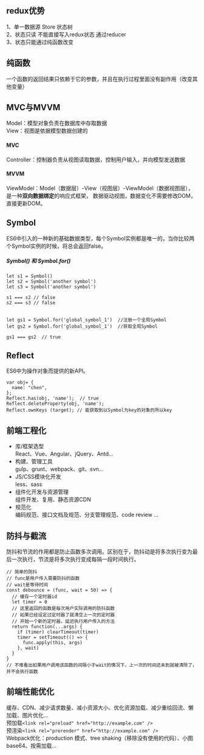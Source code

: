 ## redux优势
1、单一数据源 Store 状态树  
2、状态只读 不能直接写入redux状态 通过reducer  
3、状态只能通过纯函数改变
  
## 纯函数
一个函数的返回结果只依赖于它的参数，并且在执行过程里面没有副作用（改变其他变量）
  
## MVC与MVVM
Model：模型对象负责在数据库中存取数据  
View：视图是依据模型数据创建的  

#### MVC
Controller：控制器负责从视图读取数据，控制用户输入，并向模型发送数据  

#### MVVM
ViewModel：Model（数据层）-View（视图层）-ViewModel（数据视图层），是一种<b>双向数据绑定</b>的响应式框架，
数据驱动视图，数据变化不需要修改DOM，直接更新DOM。

## Symbol
ES6中引入的一种新的基础数据类型，每个Symbol实例都是唯一的，当你比较两个Symbol实例的时候，将总会返回false。
##### Symbol() 和 Symbol.for()
``` JS
let s1 = Symbol()
let s2 = Symbol('another symbol')
let s3 = Symbol('another symbol')

s1 === s2 // false
s2 === s3 // false


let gs1 = Symbol.for('global_symbol_1')  //注册一个全局Symbol
let gs2 = Symbol.for('global_symbol_1')  //获取全局Symbol

gs1 === gs2  // true
```
## Reflect
ES6中为操作对象而提供的新API。  
``` JS  
var obj= {
  name: "chen",
};
Reflect.has(obj, 'name');  // true
Reflect.deleteProperty(obj, 'name');
Reflect.ownKeys (target); // 能获取到以Symbol为key的对象的所以key
```

## 前端工程化
* 库/框架选型  
React、Vue、Angular、jQuery、Antd...  
* 构建、管理工具  
gulp、grunt、webpack、git、svn...
* JS/CSS模块化开发  
less、sass
* 组件化开发与资源管理  
组件开发、复用、静态资源CDN
* 规范化  
编码规范、接口文档及规范、分支管理规范、code review ...

## 防抖与截流
防抖和节流的作用都是防止函数多次调用。区别在于，防抖动是将多次执行变为最后一次执行，节流是将多次执行变成每隔一段时间执行。
 ``` JS
 // 简单的防抖
 // func是用户传入需要防抖的函数
 // wait是等待时间
 const debounce = (func, wait = 50) => {
   // 缓存一个定时器id
   let timer = 0
   // 这里返回的函数是每次用户实际调用的防抖函数
   // 如果已经设定过定时器了就清空上一次的定时器
   // 开始一个新的定时器，延迟执行用户传入的方法
   return function(...args) {
     if (timer) clearTimeout(timer)
     timer = setTimeout(() => {
       func.apply(this, args)
     }, wait)
   }
 }
 // 不难看出如果用户调用该函数的间隔小于wait的情况下，上一次的时间还未到就被清除了，并不会执行函数
 ```
 
 ## 前端性能优化
缓存、CDN、减少请求数量、减小资源大小、优化资源加载、减少重绘回流、懒加载、图片优化...  
预加载`<link rel="preload" href="http://example.com" />`  
预渲染`<link rel="prerender" href="http://example.com" />`  
Webpack优化：production 模式、tree shaking（移除没有使用的代码）、小图base64、按需加载...
